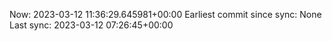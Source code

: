 Now: 2023-03-12 11:36:29.645981+00:00 Earliest commit since sync: None Last sync: 2023-03-12 07:26:45+00:00
